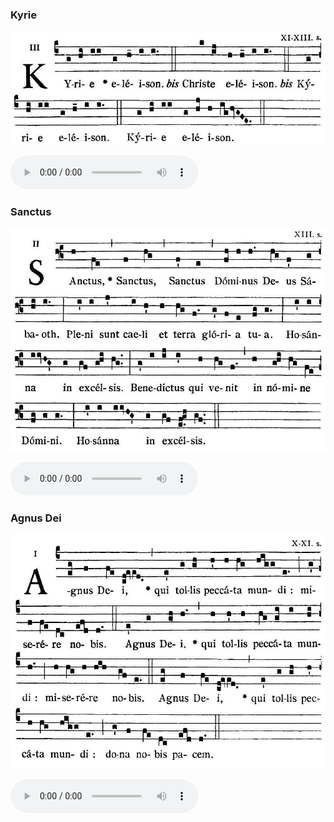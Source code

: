 ### Kyrie

![](images/mass-xvi-kyrie.jpg)

<audio src="http://www.ccwatershed.org/audio/djc_16_kyrie_mp3_1/download/" controls="controls"></audio>

### Sanctus

![](images/mass-xvi-sanctus.jpg)

<audio src="http://www.ccwatershed.org/audio/djc_16_sanctus_mp3_1/download/" controls="controls"></audio>

### Agnus Dei

![](images/mass-xvi-agnus.jpg)

<audio src="http://www.ccwatershed.org/audio/djc_16_agnus_mp3_1/download/" controls="controls"></audio>
